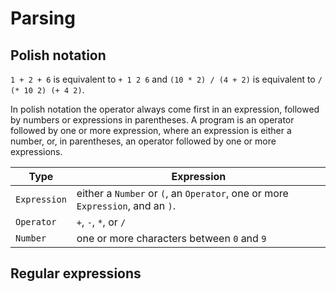 # Parsing

## Polish notation

`1 + 2 + 6` is equivalent to `+ 1 2 6` and `(10 * 2) / (4 + 2)` is equivalent to `/ (* 10 2) (+ 4 2)`.

In polish notation the operator always come first in an expression, followed by numbers or expressions in parentheses. A program is an operator followed by one or more expression, where an expression is either a number, or, in parentheses, an operator followed by one or more expressions.

| Type | Expression |
| - | - |
| `Expression` | either a `Number` or `(`, an `Operator`, one or more `Expression`, and an `)`. |
| `Operator` | `+`, `-`, `*`, or `/` |
| `Number` | one or more characters between `0` and `9` |

## Regular expressions


